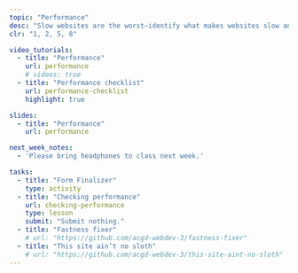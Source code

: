 ```yaml
---
topic: "Performance"
desc: "Slow websites are the worst—identify what makes websites slow and how to fix the problems."
clr: "1, 2, 5, 8"

video_tutorials:
  - title: "Performance"
    url: performance
    # videos: true
  - title: "Performance checklist"
    url: performance-checklist
    highlight: true

slides:
  - title: "Performance"
    url: performance

next_week_notes:
  - 'Please bring headphones to class next week.'

tasks:
  - title: "Form Finalizer"
    type: activity
  - title: "Checking performance"
    url: checking-performance
    type: lesson
    submit: "Submit nothing."
  - title: "Fastness fixer"
    # url: "https://github.com/acgd-webdev-3/fastness-fixer"
  - title: "This site ain’t no sloth"
    # url: "https://github.com/acgd-webdev-3/this-site-aint-no-sloth"
---
```

